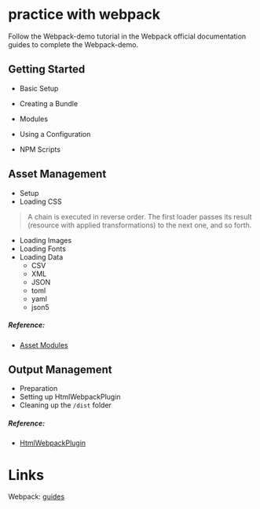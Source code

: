 # practice with webpack

Follow the Webpack-demo tutorial in the Webpack official documentation guides to complete the Webpack-demo.

## Getting Started

- Basic Setup

- Creating a Bundle

- Modules

- Using a Configuration

- NPM Scripts

## Asset Management

- Setup
- Loading CSS

> A chain is executed in reverse order. The first loader passes its result (resource with applied transformations) to the next one, and so forth.

- Loading Images
- Loading Fonts
- Loading Data
  - CSV
  - XML
  - JSON
  - toml
  - yaml
  - json5

##### Reference: 

- [Asset Modules](https://webpack.js.org/guides/asset-modules/)

## Output Management

- Preparation
- Setting up HtmlWebpackPlugin
- Cleaning up the `/dist` folder

##### Reference: 

- [HtmlWebpackPlugin](https://github.com/jantimon/html-webpack-plugin)

# Links

Webpack: [guides](https://webpack.js.org/guides/)

